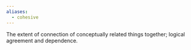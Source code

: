 ```yaml
---
aliases:
  - cohesive
---
```

The extent of connection of conceptually related things together; logical agreement and dependence.
